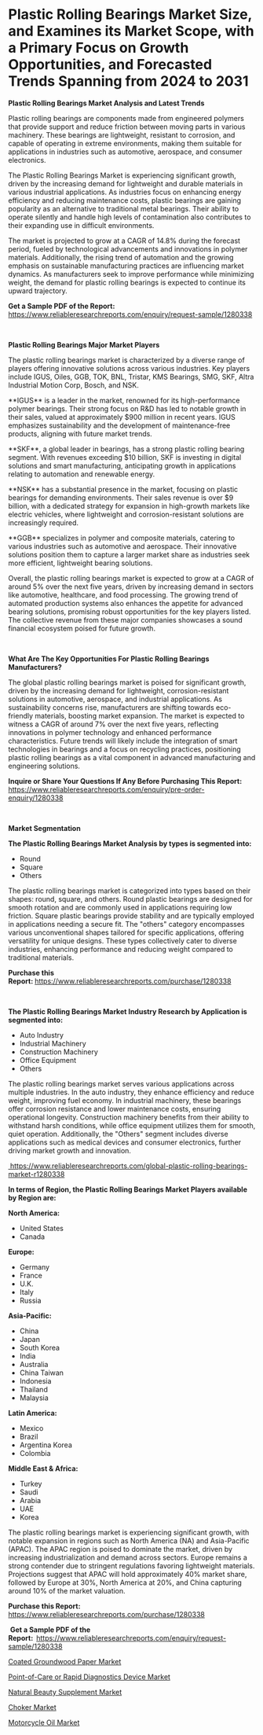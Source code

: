 <p><h1>Plastic Rolling Bearings Market Size, and Examines its Market Scope, with a Primary Focus on Growth Opportunities, and Forecasted Trends Spanning from 2024 to 2031</h1></p><p><strong>Plastic Rolling Bearings Market Analysis and Latest Trends</strong></p>
<p><p>Plastic rolling bearings are components made from engineered polymers that provide support and reduce friction between moving parts in various machinery. These bearings are lightweight, resistant to corrosion, and capable of operating in extreme environments, making them suitable for applications in industries such as automotive, aerospace, and consumer electronics.</p><p>The Plastic Rolling Bearings Market is experiencing significant growth, driven by the increasing demand for lightweight and durable materials in various industrial applications. As industries focus on enhancing energy efficiency and reducing maintenance costs, plastic bearings are gaining popularity as an alternative to traditional metal bearings. Their ability to operate silently and handle high levels of contamination also contributes to their expanding use in difficult environments.</p><p>The market is projected to grow at a CAGR of 14.8% during the forecast period, fueled by technological advancements and innovations in polymer materials. Additionally, the rising trend of automation and the growing emphasis on sustainable manufacturing practices are influencing market dynamics. As manufacturers seek to improve performance while minimizing weight, the demand for plastic rolling bearings is expected to continue its upward trajectory.</p></p>
<p><strong>Get a Sample PDF of the Report:&nbsp;</strong> <a href="https://www.reliableresearchreports.com/enquiry/request-sample/1280338?utm_campaign=33&utm_medium=2&utm_source=Github&utm_content=ia&utm_term=10122024&utm_id=plastic-rolling-bearings">https://www.reliableresearchreports.com/enquiry/request-sample/1280338</a></p>
<p>&nbsp;</p>
<p><strong>Plastic Rolling Bearings Major Market Players</strong></p>
<p><p>The plastic rolling bearings market is characterized by a diverse range of players offering innovative solutions across various industries. Key players include IGUS, Oiles, GGB, TOK, BNL, Tristar, KMS Bearings, SMG, SKF, Altra Industrial Motion Corp, Bosch, and NSK.</p><p>**IGUS** is a leader in the market, renowned for its high-performance polymer bearings. Their strong focus on R&D has led to notable growth in their sales, valued at approximately $900 million in recent years. IGUS emphasizes sustainability and the development of maintenance-free products, aligning with future market trends.</p><p>**SKF**, a global leader in bearings, has a strong plastic rolling bearing segment. With revenues exceeding $10 billion, SKF is investing in digital solutions and smart manufacturing, anticipating growth in applications relating to automation and renewable energy.</p><p>**NSK** has a substantial presence in the market, focusing on plastic bearings for demanding environments. Their sales revenue is over $9 billion, with a dedicated strategy for expansion in high-growth markets like electric vehicles, where lightweight and corrosion-resistant solutions are increasingly required.</p><p>**GGB** specializes in polymer and composite materials, catering to various industries such as automotive and aerospace. Their innovative solutions position them to capture a larger market share as industries seek more efficient, lightweight bearing solutions.</p><p>Overall, the plastic rolling bearings market is expected to grow at a CAGR of around 5% over the next five years, driven by increasing demand in sectors like automotive, healthcare, and food processing. The growing trend of automated production systems also enhances the appetite for advanced bearing solutions, promising robust opportunities for the key players listed. The collective revenue from these major companies showcases a sound financial ecosystem poised for future growth.</p></p>
<p>&nbsp;</p>
<p><strong>What Are The Key Opportunities For Plastic Rolling Bearings Manufacturers?</strong></p>
<p><p>The global plastic rolling bearings market is poised for significant growth, driven by the increasing demand for lightweight, corrosion-resistant solutions in automotive, aerospace, and industrial applications. As sustainability concerns rise, manufacturers are shifting towards eco-friendly materials, boosting market expansion. The market is expected to witness a CAGR of around 7% over the next five years, reflecting innovations in polymer technology and enhanced performance characteristics. Future trends will likely include the integration of smart technologies in bearings and a focus on recycling practices, positioning plastic rolling bearings as a vital component in advanced manufacturing and engineering solutions.</p></p>
<p><strong>Inquire or Share Your Questions If Any Before Purchasing This Report:</strong> <a href="https://www.reliableresearchreports.com/enquiry/pre-order-enquiry/1280338?utm_campaign=33&utm_medium=2&utm_source=Github&utm_content=ia&utm_term=10122024&utm_id=plastic-rolling-bearings">https://www.reliableresearchreports.com/enquiry/pre-order-enquiry/1280338</a></p>
<p>&nbsp;</p>
<p><strong>Market Segmentation</strong></p>
<p><strong>The Plastic Rolling Bearings Market Analysis by types is segmented into:</strong></p>
<p><ul><li>Round</li><li>Square</li><li>Others</li></ul></p>
<p><p>The plastic rolling bearings market is categorized into types based on their shapes: round, square, and others. Round plastic bearings are designed for smooth rotation and are commonly used in applications requiring low friction. Square plastic bearings provide stability and are typically employed in applications needing a secure fit. The "others" category encompasses various unconventional shapes tailored for specific applications, offering versatility for unique designs. These types collectively cater to diverse industries, enhancing performance and reducing weight compared to traditional materials.</p></p>
<p><strong>Purchase this Report:&nbsp;</strong><a href="https://www.reliableresearchreports.com/purchase/1280338?utm_campaign=33&utm_medium=2&utm_source=Github&utm_content=ia&utm_term=10122024&utm_id=plastic-rolling-bearings">https://www.reliableresearchreports.com/purchase/1280338</a></p>
<p>&nbsp;</p>
<p><strong>The Plastic Rolling Bearings Market Industry Research by Application is segmented into:</strong></p>
<p><ul><li>Auto Industry</li><li>Industrial Machinery</li><li>Construction Machinery</li><li>Office Equipment</li><li>Others</li></ul></p>
<p><p>The plastic rolling bearings market serves various applications across multiple industries. In the auto industry, they enhance efficiency and reduce weight, improving fuel economy. In industrial machinery, these bearings offer corrosion resistance and lower maintenance costs, ensuring operational longevity. Construction machinery benefits from their ability to withstand harsh conditions, while office equipment utilizes them for smooth, quiet operation. Additionally, the "Others" segment includes diverse applications such as medical devices and consumer electronics, further driving market growth and innovation.</p></p>
<p><a href="https://www.reliableresearchreports.com/global-plastic-rolling-bearings-market-r1280338?utm_campaign=33&utm_medium=2&utm_source=Github&utm_content=ia&utm_term=10122024&utm_id=plastic-rolling-bearings">&nbsp;https://www.reliableresearchreports.com/global-plastic-rolling-bearings-market-r1280338</a></p>
<p><strong>In terms of Region, the Plastic Rolling Bearings Market Players available by Region are:</strong></p>
<p>
    <p> <strong> North America: </strong>
        <ul>
            <li>United States</li>
            <li>Canada</li>
        </ul>
        </p> 
    <p> <strong> Europe: </strong>
        <ul>
            <li>Germany</li>
            <li>France</li>
            <li>U.K.</li>
            <li>Italy</li>
            <li>Russia</li>
        </ul>
        </p> 
    <p> <strong> Asia-Pacific: </strong>
        <ul>
            <li>China</li>
            <li>Japan</li>
            <li>South Korea</li>
            <li>India</li>
            <li>Australia</li>
            <li>China Taiwan</li>
            <li>Indonesia</li>
            <li>Thailand</li>
            <li>Malaysia</li>
        </ul>
        </p> 
    <p> <strong> Latin America: </strong>
        <ul>
            <li>Mexico</li>
            <li>Brazil</li>
            <li>Argentina Korea</li>
            <li>Colombia</li>
        </ul>
        </p> 
    <p> <strong> Middle East & Africa: </strong>
        <ul>
            <li>Turkey</li>
            <li>Saudi</li>
            <li>Arabia</li>
            <li>UAE</li>
            <li>Korea</li>
        </ul>
    </p>
    </p>
<p><p>The plastic rolling bearings market is experiencing significant growth, with notable expansion in regions such as North America (NA) and Asia-Pacific (APAC). The APAC region is poised to dominate the market, driven by increasing industrialization and demand across sectors. Europe remains a strong contender due to stringent regulations favoring lightweight materials. Projections suggest that APAC will hold approximately 40% market share, followed by Europe at 30%, North America at 20%, and China capturing around 10% of the market valuation.</p></p>
<p><strong>Purchase this Report: </strong><a href="https://www.reliableresearchreports.com/purchase/1280338?utm_campaign=33&utm_medium=2&utm_source=Github&utm_content=ia&utm_term=10122024&utm_id=plastic-rolling-bearings">https://www.reliableresearchreports.com/purchase/1280338</a></p>
<p>&nbsp;<strong>Get a Sample PDF of the Report:&nbsp;&nbsp;</strong><a href="https://www.reliableresearchreports.com/enquiry/request-sample/1280338?utm_campaign=33&utm_medium=2&utm_source=Github&utm_content=ia&utm_term=10122024&utm_id=plastic-rolling-bearings">https://www.reliableresearchreports.com/enquiry/request-sample/1280338</a></p>
<p><strong></strong></p>
<p><p><a href="https://www.linkedin.com/pulse/c-hannibex-sqmmf?utm_campaign=33&utm_medium=2&utm_source=Github&utm_content=ia&utm_term=10122024&utm_id=plastic-rolling-bearings">Coated Groundwood Paper Market</a></p><p><a href="https://github.com/XavierTyler76/Market-Research-Report-List-1/blob/main/point-of-care-or-rapid-diagnostics-device-market.md?utm_campaign=33&utm_medium=2&utm_source=Github&utm_content=ia&utm_term=10122024&utm_id=plastic-rolling-bearings">Point-of-Care or Rapid Diagnostics Device Market</a></p><p><a href="https://github.com/OlenFleming68/Market-Research-Report-List-1/blob/main/natural-beauty-supplement-market.md?utm_campaign=33&utm_medium=2&utm_source=Github&utm_content=ia&utm_term=10122024&utm_id=plastic-rolling-bearings">Natural Beauty Supplement Market</a></p><p><a href="https://www.linkedin.com/pulse/c-hannibex-sqmmf?utm_campaign=33&utm_medium=2&utm_source=Github&utm_content=ia&utm_term=10122024&utm_id=plastic-rolling-bearings">Choker Market</a></p><p><a href="https://www.linkedin.com/pulse/c-hannibex-sqmmf?utm_campaign=33&utm_medium=2&utm_source=Github&utm_content=ia&utm_term=10122024&utm_id=plastic-rolling-bearings">Motorcycle Oil Market</a></p></p>